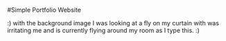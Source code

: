 #Simple Portfolio Website

:) with the background image I was looking at a fly on my curtain with was irritating me and is currently flying around my room as I type this. :)